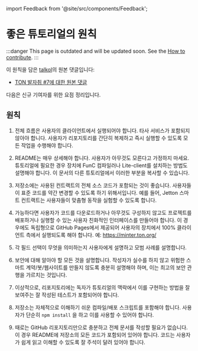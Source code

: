 import Feedback from '@site/src/components/Feedback';

# 좋은 튜토리얼의 원칙

:::danger
This page is outdated and will be updated soon.
See the [How to contribute](/v3/contribute/).
:::

이 원칙을 담은 [talkol](https://github.com/talkol)의 원본 댓글입니다:

- [TON 발자취 #7에 대한 원본 댓글](https://github.com/ton-society/ton-footsteps/issues/7#issuecomment-1187581181)

다음은 신규 기여자를 위한 요점 정리입니다.

## 원칙

1. 전체 흐름은 사용자의 클라이언트에서 실행되어야 합니다. 타사 서비스가 포함되지 않아야 합니다. 사용자가 리포지토리를 간단히 복제하고 즉시 실행할 수 있도록 모든 작업을 수행해야 합니다.

2. README는 매우 상세해야 합니다. 사용자가 아무것도 모른다고 가정하지 마세요. 튜토리얼에 필요한 경우 장치에 FunC 컴파일러나 Lite-client를 설치하는 방법도 설명해야 합니다. 이 문서의 다른 튜토리얼에서 이러한 부분을 복사할 수 있습니다.

3. 저장소에는 사용된 컨트랙트의 전체 소스 코드가 포함되는 것이 좋습니다. 사용자들이 표준 코드를 약간 변경할 수 있도록 하기 위해서입니다. 예를 들어, Jetton 스마트 컨트랙트는 사용자들이 맞춤형 동작을 실험할 수 있도록 합니다.

4. 가능하다면 사용자가 코드를 다운로드하거나 아무것도 구성하지 않고도 프로젝트를 배포하거나 실행할 수 있는 사용자 친화적인 인터페이스를 만들어야 합니다. 이 경우에도 독립형으로 GitHub Pages에서 제공되어 사용자의 장치에서 100% 클라이언트 측에서 실행되도록 해야 합니다. 예: https://minter.ton.org/

5. 각 필드 선택이 무엇을 의미하는지 사용자에게 설명하고 모범 사례를 설명합니다.

6. 보안에 대해 알아야 할 모든 것을 설명합니다. 작성자가 실수를 하지 않고 위험한 스마트 계약/봇/웹사이트를 만들지 않도록 충분히 설명해야 하며, 이는 최고의 보안 관행을 가르치는 것입니다.

7. 이상적으로, 리포지토리에는 독자가 튜토리얼의 맥락에서 이를 구현하는 방법을 잘 보여주는 잘 작성된 테스트가 포함되어야 합니다.

8. 저장소는 자체적으로 이해하기 쉬운 컴파일/배포 스크립트를 포함해야 합니다. 사용자가 단순히 `npm install` 을 하고 이를 사용할 수 있어야 합니다.

9. 때로는 GitHub 리포지토리만으로 충분하고 전체 문서를 작성할 필요가 없습니다. 이 경우 README에 저장소의 모든 코드가 포함되어 있어야 합니다. 코드는 사용자가 쉽게 읽고 이해할 수 있도록 잘 주석이 달려 있어야 합니다.
  <Feedback />

